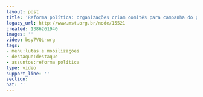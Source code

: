 ```yaml
---
layout: post
title: 'Reforma política: organizações criam comitês para campanha do plebiscito'
legacy_url: http://www.mst.org.br/node/15521
created: 1386261940
images: ''
video: bsy7VQL-wrg
tags:
- menu:lutas e mobilizações
- destaque:destaque
- assuntos:reforma política
type: video
support_line: ''
section: 
hat: ''
---
```

<p><object data="http://www.youtube.com/v/bsy7VQL-wrg#t" type="application/x-shockwave-flash" height="500" width="600"><param name="data" value="http://www.youtube.com/v/bsy7VQL-wrg#t"><param name="src" value="http://www.youtube.com/v/bsy7VQL-wrg#t"></object></p>
